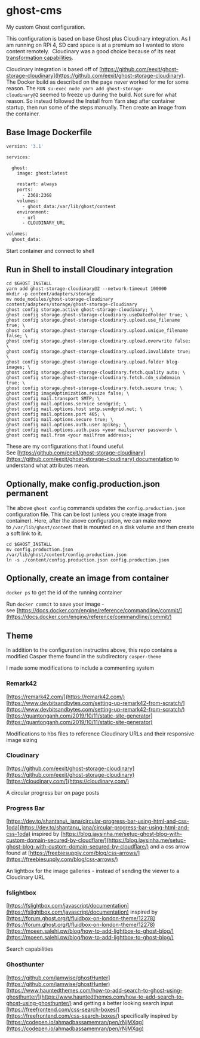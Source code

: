 # ghost-cms

My custom Ghost configuration.

This configuration is based on base Ghost plus Cloudinary integration. As I am running on RPi 4, SD card space is at a premium so I wanted to store content remotely.  Cloudinary was a good choice because of its neat [transformation capabilities](https://cloudinary.com/documentation/image_transformations).

Cloudinary integration is based off of [https://github.com/eexit/ghost-storage-cloudinary](https://github.com/eexit/ghost-storage-cloudinary). The Docker build as described on the page never worked for me for some reason. The `RUN su-exec node yarn add ghost-storage-cloudinary@2` seemed to freeze up during the build. Not sure for what reason. So instead followed the Install from Yarn step after container startup, then run some of the steps manually. Then create an image from the container.

## Base Image Dockerfile

``` Dockerfile
version: '3.1'

services:

  ghost:
    image: ghost:latest

    restart: always
    ports:
      - 2368:2368
    volumes:
      - ghost_data:/var/lib/ghost/content
    environment:
      - url
      - CLOUDINARY_URL

volumes:
  ghost_data:
```

Start container and connect to shell

## Run in Shell to install Cloudinary integration

``` Shell
cd $GHOST_INSTALL
yarn add ghost-storage-cloudinary@2 --network-timeout 100000
mkdir -p content/adapters/storage
mv node_modules/ghost-storage-cloudinary content/adapters/storage/ghost-storage-cloudinary
ghost config storage.active ghost-storage-cloudinary; \
ghost config storage.ghost-storage-cloudinary.useDatedFolder true; \
ghost config storage.ghost-storage-cloudinary.upload.use_filename true; \
ghost config storage.ghost-storage-cloudinary.upload.unique_filename false; \
ghost config storage.ghost-storage-cloudinary.upload.overwrite false; \
ghost config storage.ghost-storage-cloudinary.upload.invalidate true; \
ghost config storage.ghost-storage-cloudinary.upload.folder blog-images; \
ghost config storage.ghost-storage-cloudinary.fetch.quality auto; \
ghost config storage.ghost-storage-cloudinary.fetch.cdn_subdomain true; \
ghost config storage.ghost-storage-cloudinary.fetch.secure true; \
ghost config imageOptimization.resize false; \
ghost config mail.transport SMTP; \
ghost config mail.options.service sendgrid; \
ghost config mail.options.host smtp.sendgrid.net; \
ghost config mail.options.port 465; \
ghost config mail.options.secure true; \
ghost config mail.options.auth.user apikey; \
ghost config mail.options.auth.pass <your mailserver password> \
ghost config mail.from <your mailfrom address>;
```

These are my configurations that I found useful.  See [https://github.com/eexit/ghost-storage-cloudinary](https://github.com/eexit/ghost-storage-cloudinary) documentation to understand what attributes mean.

## Optionally, make config.production.json permanent

The above `ghost config` commands updates the `config.production.json` configuration file. This can be lost (unless you create image from container). Here, after the above configuration, we can make move to `/var/lib/ghost/content` that is mounted on a disk volume and then create a soft link to it.

``` Shell
cd $GHOST_INSTALL
mv config.production.json /var/lib/ghost/content/config.production.json
ln -s ./content/config.production.json config.production.json
```

## Optionally, create an image from container

`docker ps` to get the id of the running container

Run `docker commit` to save your image - see [https://docs.docker.com/engine/reference/commandline/commit/](https://docs.docker.com/engine/reference/commandline/commit/)

## Theme

In addition to the configuration instructins above, this repo contains a modified Casper theme found in the subdirectory `casper-theme`

I made some modifications to include a commenting system

### Remark42

[https://remark42.com/](https://remark42.com/)
[https://www.devbitsandbytes.com/setting-up-remark42-from-scratch/](https://www.devbitsandbytes.com/setting-up-remark42-from-scratch/)
[https://quantonganh.com/2019/10/11/static-site-generator](https://quantonganh.com/2019/10/11/static-site-generator)

Modifications to hbs files to reference Cloudinary URLs and their responsive image sizing

### Cloudinary

[https://github.com/eexit/ghost-storage-cloudinary](https://github.com/eexit/ghost-storage-cloudinary)
[https://cloudinary.com/](https://cloudinary.com/)

A circular progress bar on page posts

### Progress Bar

[https://dev.to/shantanu\_jana/circular-progress-bar-using-html-and-css-1oda](https://dev.to/shantanu_jana/circular-progress-bar-using-html-and-css-1oda)
inspired by
[https://blog.jaysinha.me/setup-ghost-blog-with-custom-domain-secured-by-cloudflare/](https://blog.jaysinha.me/setup-ghost-blog-with-custom-domain-secured-by-cloudflare/)
and a css arrow found at
[https://freebiesupply.com/blog/css-arrows/](https://freebiesupply.com/blog/css-arrows/)

An lightbox for the image galleries - instead of sending the viewer to a Cloudinary URL

### fslightbox

[https://fslightbox.com/javascript/documentation](https://fslightbox.com/javascript/documentation)
inspired by
[https://forum.ghost.org/t/fluidbox-on-london-theme/12278](https://forum.ghost.org/t/fluidbox-on-london-theme/12278)
[https://moeen.salehi.pw/blog/how-to-add-lightbox-to-ghost-blog/](https://moeen.salehi.pw/blog/how-to-add-lightbox-to-ghost-blog/)

Search capabilities

### Ghosthunter

[https://github.com/jamwise/ghostHunter](https://github.com/jamwise/ghostHunter)
[https://www.hauntedthemes.com/how-to-add-search-to-ghost-using-ghosthunter/](https://www.hauntedthemes.com/how-to-add-search-to-ghost-using-ghosthunter/)
and getting a better looking search input
[https://freefrontend.com/css-search-boxes/](https://freefrontend.com/css-search-boxes/)
specifically inspired by
[https://codepen.io/ahmadbassamemran/pen/rNjMXqg](https://codepen.io/ahmadbassamemran/pen/rNjMXqg)